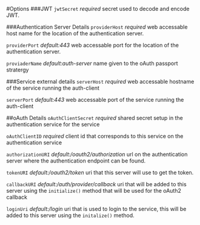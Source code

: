 
#Options
###JWT
`jwtSecret` _required_ secret used to decode and encode JWT.

###Authentication Server Details
`providerHost` _required_ web accessable host name for the location of the authentication server.

`providerPort` _default:443_ web accessable port for the location of the authentication server.

`proviaderName` _default:auth-server_ name given to the oAuth passport stratergy

###Service external details
`serverHost` _required_ web accessable hostname of the service running the auth-client

`serverPort` _default:443_ web accessable port of the service running the auth-client

##oAuth Details
`oAuthClientSecret` _required_ shared secret setup in the authentication service for the service

`oAuthClientID` _required_ client id that corresponds to this service on the authentication service

`authorizationURI` _default:/oauth2/authorization_ url on the authentication server where the authentication endpoint can be found.

`tokenURI` _default:/oauth2/token_ uri that this server will use to get the token.

`callbackURI` _default:/auth/provider/callback_ uri that will be added to this server using the `initialize()` method that will be used for the oAuth2 callback

`loginUri` _default:/login_ uri that is used to login to the service, this will be added to this server using the `initalize()` method.

